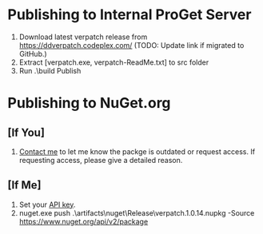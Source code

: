 # Publishing to Internal ProGet Server
1. Download latest verpatch release from https://ddverpatch.codeplex.com/ (TODO: Update link if migrated to GitHub.)
2. Extract [verpatch.exe, verpatch-ReadMe.txt] to src folder
3. Run .\build Publish

# Publishing to NuGet.org
## [If You]
1. [Contact me](https://www.nuget.org/packages/verpatch/ContactOwners) to let me know the packge is outdated or request access.  If requesting access, please give a detailed reason. 

## [If Me]
1. Set your [API key](https://docs.microsoft.com/en-us/nuget/create-packages/publish-a-package).
1. nuget.exe push .\artifacts\nuget\Release\verpatch.1.0.14.nupkg -Source https://www.nuget.org/api/v2/package
